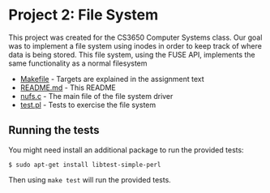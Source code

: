 # Project 2: File System

This project was created for the CS3650 Computer Systems class. Our goal was to implement a file system using inodes in order to keep track of where data is being stored. This file system, using the FUSE API, implements the same functionality as a normal filesystem

- [Makefile](Makefile)   - Targets are explained in the assignment text
- [README.md](README.md) - This README
- [nufs.c](nufs.c)       - The main file of the file system driver
- [test.pl](test.pl)     - Tests to exercise the file system

## Running the tests

You might need install an additional package to run the provided tests:

```
$ sudo apt-get install libtest-simple-perl
```

Then using `make test` will run the provided tests.


